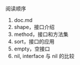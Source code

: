 阅读顺序

1. doc.md
2. shape，接口介绍
3. method，接口和方法集
4. sort，接口的应用
5. empty，空接口
6. nil, interface 与 nil 的比较

